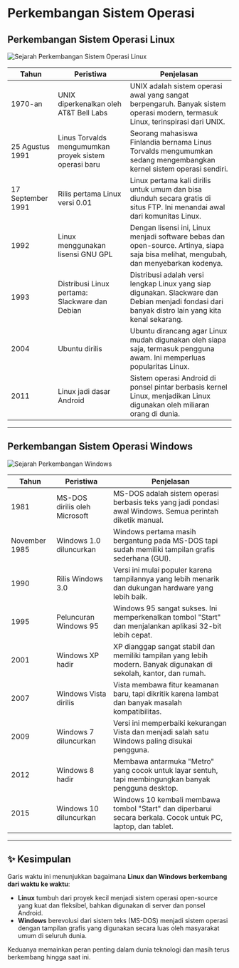 # Perkembangan Sistem Operasi

## Perkembangan Sistem Operasi Linux

![Sejarah Perkembangan Sistem Operasi Linux](https://tse1.mm.bing.net/th?id=OIP.eUyElHEDcgd7vbsNRB6eVQHaDP&pid=Api)

| Tahun | Peristiwa | Penjelasan |
|-------|-----------|------------|
| 1970-an | UNIX diperkenalkan oleh AT&T Bell Labs | UNIX adalah sistem operasi awal yang sangat berpengaruh. Banyak sistem operasi modern, termasuk Linux, terinspirasi dari UNIX. |
| 25 Agustus 1991 | Linus Torvalds mengumumkan proyek sistem operasi baru | Seorang mahasiswa Finlandia bernama Linus Torvalds mengumumkan sedang mengembangkan kernel sistem operasi sendiri. |
| 17 September 1991 | Rilis pertama Linux versi 0.01 | Linux pertama kali dirilis untuk umum dan bisa diunduh secara gratis di situs FTP. Ini menandai awal dari komunitas Linux. |
| 1992 | Linux menggunakan lisensi GNU GPL | Dengan lisensi ini, Linux menjadi software bebas dan open-source. Artinya, siapa saja bisa melihat, mengubah, dan menyebarkan kodenya. |
| 1993 | Distribusi Linux pertama: Slackware dan Debian | Distribusi adalah versi lengkap Linux yang siap digunakan. Slackware dan Debian menjadi fondasi dari banyak distro lain yang kita kenal sekarang. |
| 2004 | Ubuntu dirilis | Ubuntu dirancang agar Linux mudah digunakan oleh siapa saja, termasuk pengguna awam. Ini memperluas popularitas Linux. |
| 2011 | Linux jadi dasar Android | Sistem operasi Android di ponsel pintar berbasis kernel Linux, menjadikan Linux digunakan oleh miliaran orang di dunia. |

---

## Perkembangan Sistem Operasi Windows

![Sejarah Perkembangan Windows](https://tse1.mm.bing.net/th?id=OIP.6lIIMlgh67kHqN3B3fYSNwHaEl&pid=Api)

| Tahun | Peristiwa | Penjelasan |
|-------|-----------|------------|
| 1981 | MS-DOS dirilis oleh Microsoft | MS-DOS adalah sistem operasi berbasis teks yang jadi pondasi awal Windows. Semua perintah diketik manual. |
| November 1985 | Windows 1.0 diluncurkan | Windows pertama masih bergantung pada MS-DOS tapi sudah memiliki tampilan grafis sederhana (GUI). |
| 1990 | Rilis Windows 3.0 | Versi ini mulai populer karena tampilannya yang lebih menarik dan dukungan hardware yang lebih baik. |
| 1995 | Peluncuran Windows 95 | Windows 95 sangat sukses. Ini memperkenalkan tombol "Start" dan menjalankan aplikasi 32-bit lebih cepat. |
| 2001 | Windows XP hadir | XP dianggap sangat stabil dan memiliki tampilan yang lebih modern. Banyak digunakan di sekolah, kantor, dan rumah. |
| 2007 | Windows Vista dirilis | Vista membawa fitur keamanan baru, tapi dikritik karena lambat dan banyak masalah kompatibilitas. |
| 2009 | Windows 7 diluncurkan | Versi ini memperbaiki kekurangan Vista dan menjadi salah satu Windows paling disukai pengguna. |
| 2012 | Windows 8 hadir | Membawa antarmuka "Metro" yang cocok untuk layar sentuh, tapi membingungkan banyak pengguna desktop. |
| 2015 | Windows 10 diluncurkan | Windows 10 kembali membawa tombol "Start" dan diperbarui secara berkala. Cocok untuk PC, laptop, dan tablet. |

---

## ✨ Kesimpulan

Garis waktu ini menunjukkan bagaimana **Linux dan Windows berkembang dari waktu ke waktu**:

- **Linux** tumbuh dari proyek kecil menjadi sistem operasi open-source yang kuat dan fleksibel, bahkan digunakan di server dan ponsel Android.
- **Windows** berevolusi dari sistem teks (MS-DOS) menjadi sistem operasi dengan tampilan grafis yang digunakan secara luas oleh masyarakat umum di seluruh dunia.

Keduanya memainkan peran penting dalam dunia teknologi dan masih terus berkembang hingga saat ini.
